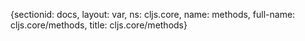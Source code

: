 {sectionid: docs, layout: var, ns: cljs.core, name: methods, full-name: cljs.core/methods,
  title: cljs.core/methods}
